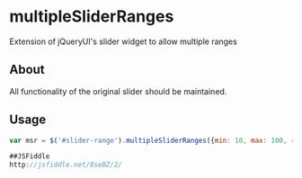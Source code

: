 multipleSliderRanges
====================

Extension of jQueryUI's slider widget to allow multiple ranges


## About
All functionality of the original slider should be maintained. 

## Usage
```javascript
var msr = $('#slider-range').multipleSliderRanges({min: 10, max: 100, ranges: 2, values: [10, 20, 50, 60]});

##JSFiddle
http://jsfiddle.net/8seBZ/2/
